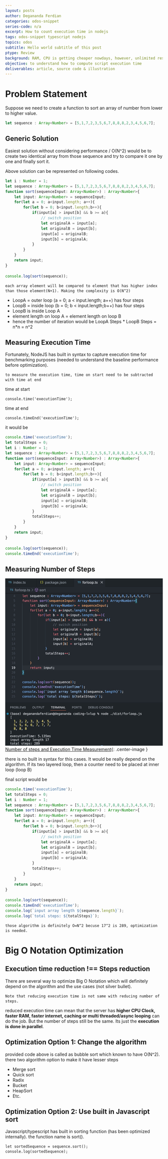 ```yaml
---
layout: posts
author: Degananda Ferdian
categories: odos-snippet
series-code: n/a
excerpt: How to count execution time in nodejs
tags: odos-snippet typescript nodejs
topics: odos
subtitle: Hello world subtitle of this post
ptype: Review
background: RAM, CPU is getting cheaper nowdays, however, unlimited resources !== unlimited budget. Unoptimzied code will ended up bleed the monthly cost.
objective: to understand how to compute script execution time
deliverables: article, source code & illustration
---
```


# Problem Statement

Suppose we need to create a function to sort an array of number from lower to higher value.

```typescript
let sequence : Array<Number> = [5,1,7,2,3,5,6,7,8,8,8,2,3,4,5,6,7];
```

## Generic Solution

Easiest solution without considering performance / O(N^2) would be to create two identical array from those sequence and try to compare it one by one and finally sort it.

Above solution can be represented on following codes.

```typescript
let i : Number = 1;
let sequence : Array<Number> = [5,1,7,2,3,5,6,7,8,8,8,2,3,4,5,6,7];
function sort(sequenceInput: Array<Number>) : Array<Number>{
    let input: Array<Number> = sequenceInput;
    for(let a = 0; a<input.length; a++){
        for(let b = 0; b<input.length;b++){
            if(input[a] > input[b] && b >= a){
                // switch position
                let originalA = input[a];
                let originalB = input[b];
                input[a] = originalB;
                input[b] = originalA;
            }
        }
    }
    return input;
}

console.log(sort(sequence));
```

    each array element will be compared to element that has higher index than those element(N+1). Making the complexity is O(N^2)

- LoopA = outer loop (a = 0; a < input.length; a++) has four steps
- LoopB = inside loop (b = 0; b < input.length;b++) has four steps
- LoopB is inside Loop A
- element length on loop A = element length on loop B
- hence the number of iteration would be LoopA Steps * LoopB Steps = n*n = n^2

## Measuring Execution Time

Fortunately, NodeJS has built in syntax to capture execution time for benchmarking purposes (needed to understand the baseline performance before optimization).

    to measure the execution time, time on start need to be subtracted with time at end

time at start

    console.time('executionTime');

time at end

    console.timeEnd('executionTime');

it would be 

```typescript
console.time('executionTime');
let totalSteps = 0;
let i : Number = 1;
let sequence : Array<Number> = [5,1,7,2,3,5,6,7,8,8,8,2,3,4,5,6,7];
function sort(sequenceInput: Array<Number>) : Array<Number>{
    let input: Array<Number> = sequenceInput;
    for(let a = 0; a<input.length; a++){
        for(let b = 0; b<input.length;b++){
            if(input[a] > input[b] && b >= a){
                // switch position
                let originalA = input[a];
                let originalB = input[b];
                input[a] = originalB;
                input[b] = originalA;
            }
            totalSteps++;
        }
    }
    return input;
}

console.log(sort(sequence));
console.timeEnd('executionTime');
```

## Measuring Number of Steps

![postimage100](/assets/images/2025-05/measure.jpg)
[Number of steps and Execution Time Measurement](/assets/images/2025-05/measure.jpg){: .center-image }

there is no built in syntax for this cases. It would be really depend on the algorithm. If its two layered loop, then a counter need to be placed at inner loop (loop B)

final script would be

```typescript
console.time('executionTime');
let totalSteps = 0;
let i : Number = 1;
let sequence : Array<Number> = [5,1,7,2,3,5,6,7,8,8,8,2,3,4,5,6,7];
function sort(sequenceInput: Array<Number>) : Array<Number>{
    let input: Array<Number> = sequenceInput;
    for(let a = 0; a<input.length; a++){
        for(let b = 0; b<input.length;b++){
            if(input[a] > input[b] && b >= a){
                // switch position
                let originalA = input[a];
                let originalB = input[b];
                input[a] = originalB;
                input[b] = originalA;
            }
            totalSteps++;
        }
    }
    return input;
}

console.log(sort(sequence));
console.timeEnd('executionTime');
console.log(`input array length ${sequence.length}`);
console.log(`total steps: ${totalSteps}`);
```

    those algorithm is definitely O=N^2 becuse 17^2 is 289, optimization is needed.

# Big O Notation Optimization

## Execution time reduction !== Steps reduction

There are several way to optimize Big O Notation which will definitely depend on the algorithm and the use cases (not silver bullet).

    Note that reducing execution time is not same with reducing number of steps.

reduced execution time can mean that the server has **higher CPU Clock, faster RAM, faster internet, caching or   multi threaded/async looping** can do the job. But the number of steps still be the same. Its just the **execution is done in parallel**.

## Optimization Option 1: Change the algorithm

provided code above is called as bubble sort which known to have O(N^2). there two algorithm option to make it have lesser steps

- Merge sort
- Quick sort
- Radix
- Bucket
- HeapSort
- Etc.

## Optimization Option 2: Use built in Javascript sort

Javascript/typescript has built in sorting function (has been optimized internally). the function name is sort().

    let sortedSequence = sequence.sort();
    console.log(sortedSequence);